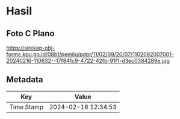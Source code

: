 # Hasil

## Foto C Plano

https://sirekap-obj-formc.kpu.go.id/08b1/pemilu/pdpr/11/02/09/20/07/1102092007001-20240216-110632--17f841c9-4722-42fb-91f1-d3ec0384289e.jpg


## Metadata

| Key        | Value               |
| ---------- | ------------------- |
| Time Stamp | 2024-02-16 12:34:53 |



